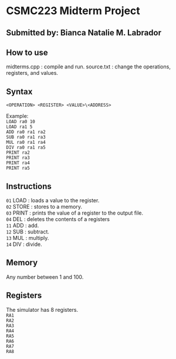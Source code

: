 # CSMC223 Midterm Project
## Submitted by: Bianca Natalie M. Labrador

## How to use

midterms.cpp : compile and run.
source.txt : change the operations, registers, and values.


## Syntax

`<OPERATION> <REGISTER> <VALUE>\<ADDRESS>`

Example: <br>
`LOAD ra0 10` <br>
`LOAD ra1 5` <br>
`ADD ra0 ra1 ra2` <br>
`SUB ra0 ra1 ra3` <br>
`MUL ra0 ra1 ra4` <br>
`DIV ra0 ra1 ra5` <br>
`PRINT ra2` <br>
`PRINT ra3` <br>
`PRINT ra4` <br>
`PRINT ra5` <br>


## Instructions

`01` LOAD : loads a value to the register. <br>
`02` STORE : stores to a memory. <br>
`03` PRINT : prints the value of a register to the output file. <br>
`04` DEL : deletes the contents of a registers <br>
`11` ADD : add. <br>
`12` SUB : subtract. <br>
`13` MUL : multiply. <br>
`14` DIV : divide. <br>


## Memory
Any number between 1 and 100. <br>


## Registers

The simulator has 8 registers. <br>
`RA1` <br>
`RA2` <br>
`RA3` <br>
`RA4` <br>
`RA5` <br>
`RA6` <br>
`RA7` <br>
`RA8` <br>


